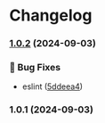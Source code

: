 # Changelog
### [1.0.2](https://github.com/8SolutionsBR/front-nutrime/compare/v1.0.1...v1.0.2) (2024-09-03)


### 🐛 Bug Fixes

* eslint ([5ddeea4](https://github.com/8SolutionsBR/front-nutrime/commit/5ddeea47dc7cb4bdc36c24a2a3bdca05270e485b))

### 1.0.1 (2024-09-03)
